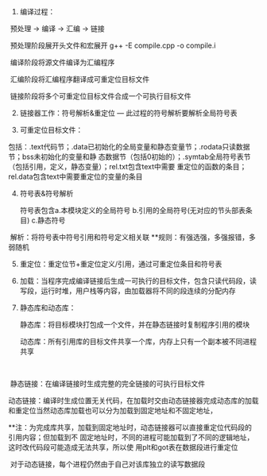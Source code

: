 1. 编译过程：

​	预处理 -> 编译 -> 汇编 -> 链接

​	预处理阶段展开头文件和宏展开 g++ -E compile.cpp -o compile.i

​	编译阶段将源文件编译为汇编程序

​	汇编阶段将汇编程序翻译成可重定位目标文件

​	链接阶段将多个可重定位目标文件合成一个可执行目标文件



2. 链接器工作：符号解析&重定位 — 此过程的符号解析要解析全局符号表



3. 可重定位目标文件：

​	包括：.text代码节；.data已初始化的全局变量和静态变量节；.rodata只读数据节；bss未初始化的变量和静	态数据节（包括0初始的）；.symtab全局符号表节（包括引用，定义，静态变量）；rel.txt包含text中需要	重定位的函数的条目；rel.data包含text中需要重定位的变量的条目



4. 符号表&符号解析

   符号表包含a.本模块定义的全局符号 b.引用的全局符号(无对应的节头部表条目) c.静态符号

​	解析：将符号表中符号引用和符号定义相关联 **规则：有强选强，多强报错，多弱随机



5. 重定位：重定位节+重定位定义/引用，通过可重定位条目和符号表

   

6. 加载：当程序完成编译链接后生成一可执行的目标文件，包含只读代码段，读写段，运行时堆，用户栈等内容，由加载器将不同的段连续的分配内存

   

7. 静态库和动态库：

   静态库：将目标模块打包成一个文件，并在静态链接时复制程序引用的模块

   动态库：所有引用库的目标文件共享一个库，内存上只有一个副本被不同进程共享

​	

​	静态链接：在编译链接时生成完整的完全链接的可执行目标文件

​	动态链接：编译时生成位置无关代码，在加载时交由动态链接器完成动态库的加载和重定位
​			当然动态库加载也可以分为加载到固定地址和不固定地址，

​		**注：为完成库共享，加载到固定地址时，动态链接器可以直接重定位代码段的引用内容；但加载到不			固定地址时，不同的进程可能加载到了不同的逻辑地址，这时改代码段可能造成无法共享，所以使			用plt和got表在数据段进行重定位

​			对于动态链接，每个进程仍然由于自己对该库独立的读写数据段 

